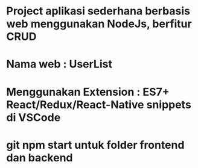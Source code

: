 # Project aplikasi sederhana berbasis web menggunakan NodeJs, berfitur CRUD
# Nama web : UserList
# Menggunakan Extension : ES7+ React/Redux/React-Native snippets di VSCode
# git npm start untuk folder frontend dan backend
